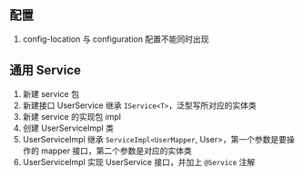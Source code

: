 ## 配置
1. config-location 与 configuration 配置不能同时出现

## 通用 Service
1. 新建 service 包
2. 新建接口 UserService 继承 `IService<T>`，泛型写所对应的实体类
3. 新建 service 的实现包 impl
4. 创建 UserServiceImpl 类
5. UserServiceImpl 继承 `ServiceImpl<UserMapper`, User>，第一个参数是要操作的 mapper 接口，第二个参数是对应的实体类
6. UserServiceImpl 实现 UserService 接口，并加上 `@Service` 注解